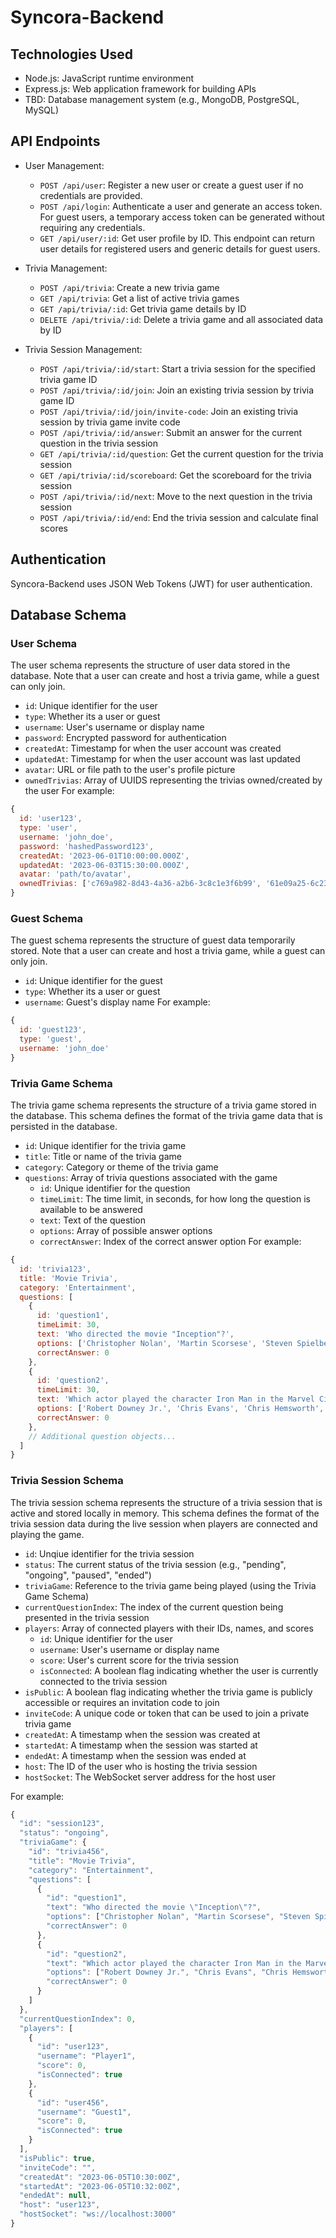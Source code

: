# Syncora-Backend

## Technologies Used

- Node.js: JavaScript runtime environment
- Express.js: Web application framework for building APIs
- TBD: Database management system (e.g., MongoDB, PostgreSQL, MySQL)

## API Endpoints
- User Management:
  - `POST /api/user`: Register a new user or create a guest user if no credentials are provided.
  - `POST /api/login`: Authenticate a user and generate an access token. For guest users, a temporary access token can be generated without requiring any credentials.
  - `GET /api/user/:id`: Get user profile by ID. This endpoint can return user details for registered users and generic details for guest users.

- Trivia Management:
  - `POST /api/trivia`: Create a new trivia game
  - `GET /api/trivia`: Get a list of active trivia games
  - `GET /api/trivia/:id`: Get trivia game details by ID
  - `DELETE /api/trivia/:id`: Delete a trivia game and all associated data by ID
- Trivia Session Management:
  - `POST /api/trivia/:id/start`: Start a trivia session for the specified trivia game ID
  - `POST /api/trivia/:id/join`: Join an existing trivia session by trivia game ID
  - `POST /api/trivia/:id/join/invite-code`: Join an existing trivia session by trivia game invite code
  - `POST /api/trivia/:id/answer`: Submit an answer for the current question in the trivia session
  - `GET /api/trivia/:id/question`: Get the current question for the trivia session
  - `GET /api/trivia/:id/scoreboard`: Get the scoreboard for the trivia session
  - `POST /api/trivia/:id/next`: Move to the next question in the trivia session
  - `POST /api/trivia/:id/end`: End the trivia session and calculate final scores


## Authentication
Syncora-Backend uses JSON Web Tokens (JWT) for user authentication.

## Database Schema
### User Schema
The user schema represents the structure of user data stored in the database. Note that a user can create and host a trivia game, while a guest can only join.
- `id`: Unique identifier for the user
- `type`: Whether its a user or guest
- `username`: User's username or display name
- `password`: Encrypted password for authentication
- `createdAt`: Timestamp for when the user account was created
- `updatedAt`: Timestamp for when the user account was last updated
- `avatar`: URL or file path to the user's profile picture
- `ownedTrivias`: Array of UUIDS representing the trivias owned/created by the user
For example:

```javascript
{
  id: 'user123',
  type: 'user',
  username: 'john_doe',
  password: 'hashedPassword123',
  createdAt: '2023-06-01T10:00:00.000Z',
  updatedAt: '2023-06-03T15:30:00.000Z',
  avatar: 'path/to/avatar',
  ownedTrivias: ['c769a982-8d43-4a36-a2b6-3c8c1e3f6b99', '61e09a25-6c23-48ed-8f41-2ff2fd045dc7', '2e7f3c34-79c2-4939-8e72-b2397dd5a48d']
}
```

### Guest Schema
The guest schema represents the structure of guest data temporarily stored. Note that a user can create and host a trivia game, while a guest can only join.
- `id`: Unique identifier for the guest
- `type`: Whether its a user or guest
- `username`: Guest's display name
For example:
```javascript
{
  id: 'guest123',
  type: 'guest',
  username: 'john_doe'
}
```

### Trivia Game Schema
The trivia game schema represents the structure of a trivia game stored in the database. This schema defines the format of the trivia game data that is persisted in the database.
- `id`: Unique identifier for the trivia game
- `title`: Title or name of the trivia game
- `category`: Category or theme of the trivia game
- `questions`: Array of trivia questions associated with the game
  - `id`: Unique identifier for the question
  - `timeLimit`: The time limit, in seconds, for how long the question is available to be answered
  - `text`: Text of the question
  - `options`: Array of possible answer options
  - `correctAnswer`: Index of the correct answer option
For example:

```javascript
{
  id: 'trivia123',
  title: 'Movie Trivia',
  category: 'Entertainment',
  questions: [
    {
      id: 'question1',
      timeLimit: 30,
      text: 'Who directed the movie "Inception"?',
      options: ['Christopher Nolan', 'Martin Scorsese', 'Steven Spielberg', 'Quentin Tarantino'],
      correctAnswer: 0
    },
    {
      id: 'question2',
      timeLimit: 30,
      text: 'Which actor played the character Iron Man in the Marvel Cinematic Universe?',
      options: ['Robert Downey Jr.', 'Chris Evans', 'Chris Hemsworth', 'Mark Ruffalo'],
      correctAnswer: 0
    },
    // Additional question objects...
  ]
}
```

### Trivia Session Schema
The trivia session schema represents the structure of a trivia session that is active and stored locally in memory. This schema defines the format of the trivia session data during the live session when players are connected and playing the game.
- `id`: Unqiue identifier for the trivia session
- `status`: The current status of the trivia session (e.g., "pending", "ongoing", "paused", "ended")
- `triviaGame`: Reference to the trivia game being played (using the Trivia Game Schema)
- `currentQuestionIndex`: The index of the current question being presented in the trivia session
- `players`: Array of connected players with their IDs, names, and scores
  - `id`: Unique identifier for the user
  - `username`: User's username or display name
  - `score`: User's current score for the trivia session
  - `isConnected`: A boolean flag indicating whether the user is currently connected to the trivia session
- `isPublic`: A boolean flag indicating whether the trivia game is publicly accessible or requires an invitation code to join
- `inviteCode`: A unique code or token that can be used to join a private trivia game
- `createdAt`: A timestamp when the session was created at
- `startedAt`: A timestamp when the session was started at
- `endedAt`: A timestamp when the session was ended at
- `host`: The ID of the user who is hosting the trivia session
- `hostSocket`: The WebSocket server address for the host user


For example:

```javascript
{
  "id": "session123",
  "status": "ongoing",
  "triviaGame": {
    "id": "trivia456",
    "title": "Movie Trivia",
    "category": "Entertainment",
    "questions": [
      {
        "id": "question1",
        "text": "Who directed the movie \"Inception\"?",
        "options": ["Christopher Nolan", "Martin Scorsese", "Steven Spielberg", "Quentin Tarantino"],
        "correctAnswer": 0
      },
      {
        "id": "question2",
        "text": "Which actor played the character Iron Man in the Marvel Cinematic Universe?",
        "options": ["Robert Downey Jr.", "Chris Evans", "Chris Hemsworth", "Mark Ruffalo"],
        "correctAnswer": 0
      }
    ]
  },
  "currentQuestionIndex": 0,
  "players": [
    {
      "id": "user123",
      "username": "Player1",
      "score": 0,
      "isConnected": true
    },
    {
      "id": "user456",
      "username": "Guest1",
      "score": 0,
      "isConnected": true
    }
  ],
  "isPublic": true,
  "inviteCode": "",
  "createdAt": "2023-06-05T10:30:00Z",
  "startedAt": "2023-06-05T10:32:00Z",
  "endedAt": null,
  "host": "user123",
  "hostSocket": "ws://localhost:3000"
}

```
